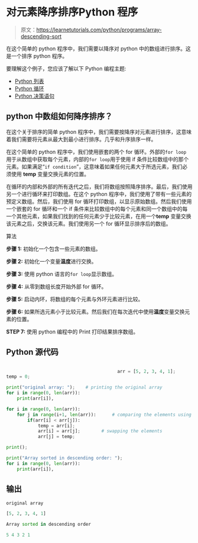 # 对元素降序排序Python 程序

> 原文：<https://learnetutorials.com/python/programs/array-descending-sort>

在这个简单的 python 程序中，我们需要以降序对 python 中的数组进行排序。这是一个排序 python 程序。

要理解这个例子，您应该了解以下 Python 编程主题:

*   [Python 列表](../../python/python-lists "Python Lists")
*   [Python 循环](../../python/python-loop-tutorials "Loops in Python")
*   [Python 决策语句](../../python/decision-making-statements "Python decision making statements")

## python 中数组如何降序排序？

在这个关于排序的简单 python 程序中，我们需要按降序对元素进行排序，这意味着我们需要将元素从最大到最小进行排序。几乎和升序排序一样。

在这个简单的 python 程序中，我们使用嵌套的两个 for 循环。外部的`for loop` 用于从数组中获取每个元素，内部的`for loop`用于使用 if 条件比较数组中的那个元素。如果满足“`if condition`”，这意味着如果任何元素大于所选元素，我们必须使用 **temp** 变量交换元素的位置。

在循环的内部和外部的所有迭代之后，我们将数组按照降序排序。最后，我们使用另一个进行循环来打印数组。在这个 python 程序中，我们使用了带有一些元素的预定义数组。然后，我们使用 for 循环打印数组，以显示原始数组。然后我们使用一个嵌套的 for 循环和一个 if 条件来比较数组中的每个元素和同一个数组中的每一个其他元素，如果我们找到的任何元素少于比较元素，在用一个**temp** 变量交换该元素之后，交换该元素。我们使用另一个 for 循环显示排序后的数组。

算法

**步骤 1:** 初始化一个包含一些元素的数组。

**步骤 2:** 初始化一个变量**温度**进行交换。

**步骤 3:** 使用 python 语言的`for loop`显示数组。

**步骤 4:** 从零到数组长度开始外部 for 循环。

**步骤 5:** 启动内环，将数组的每个元素与外环元素进行比较。

**步骤 6:** 如果所选元素小于比较元素。然后我们在每次迭代中使用**温度**变量交换元素的位置。

**STEP 7:** 使用 python 编程中的 Print 打印结果排序数组。

## Python 源代码

```py

                                          arr = [5, 2, 3, 4, 1];     
temp = 0;    

print("original array: ");    # printing the original array
for i in range(0, len(arr)):     
    print(arr[i]),    

for i in range(0, len(arr)):    
    for j in range(i+1, len(arr)):      # comparing the elements using nested for loop
        if(arr[i] < arr[j]):    
            temp = arr[i];    
            arr[i] = arr[j];        # swapping the elements
            arr[j] = temp;    

print();    

print("Array sorted in descending order: ");    
for i in range(0, len(arr)):     
    print(arr[i]), 

```

## 输出

```py
original array

[5, 2, 3, 4, 1]

Array sorted in descending order

5 4 3 2 1 
```